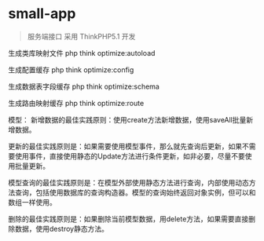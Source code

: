 # small-app

> 服务端接口 采用 ThinkPHP5.1 开发

生成类库映射文件 php think optimize:autoload

生成配置缓存 php think optimize:config

生成数据表字段缓存 php think optimize:schema 

生成路由映射缓存 php think optimize:route


模型：
新增数据的最佳实践原则：使用create方法新增数据，使用saveAll批量新增数据。

更新的最佳实践原则是：如果需要使用模型事件，那么就先查询后更新，如果不需要使用事件，直接使用静态的Update方法进行条件更新，如非必要，尽量不要使用批量更新。

模型查询的最佳实践原则是：在模型外部使用静态方法进行查询，内部使用动态方法查询，包括使用数据库的查询构造器。模型的查询始终返回对象实例，但可以和数组一样使用。

删除的最佳实践原则是：如果删除当前模型数据，用delete方法，如果需要直接删除数据，使用destroy静态方法。